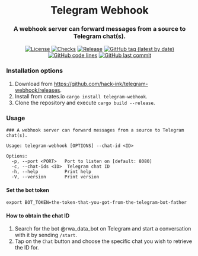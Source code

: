 <div align="center">

# Telegram Webhook
### A webhook server can forward messages from a source to Telegram chat(s).

[![License](https://img.shields.io/badge/License-GPLv3-blue.svg)](https://www.gnu.org/licenses/gpl-3.0)
[![Checks](https://github.com/hack-ink/telegram-webhook/actions/workflows/checks.yml/badge.svg?branch=main)](https://github.com/hack-ink/telegram-webhook/actions/workflows/checks.yml)
[![Release](https://github.com/hack-ink/telegram-webhook/actions/workflows/release.yml/badge.svg)](https://github.com/hack-ink/telegram-webhook/actions/workflows/release.yml)
[![GitHub tag (latest by date)](https://img.shields.io/github/v/tag/hack-ink/telegram-webhook)](https://github.com/hack-ink/telegram-webhook/tags)
[![GitHub code lines](https://tokei.rs/b1/github/hack-ink/telegram-webhook)](https://github.com/hack-ink/telegram-webhook)
[![GitHub last commit](https://img.shields.io/github/last-commit/hack-ink/telegram-webhook?color=red&style=plastic)](https://github.com/hack-ink/telegram-webhook)

</div>


### Installation options
1. Download from https://github.com/hack-ink/telegram-webhook/releases.
2. Install from crates.io `cargo install telegram-webhook`.
3. Clone the repository and execute `cargo build --release`.

### Usage
```
### A webhook server can forward messages from a source to Telegram chat(s).

Usage: telegram-webhook [OPTIONS] --chat-id <ID>

Options:
  -p, --port <PORT>   Port to listen on [default: 8080]
  -c, --chat-ids <ID>  Telegram chat ID
  -h, --help          Print help
  -V, --version       Print version
```

#### Set the bot token
```
export BOT_TOKEN=the-token-that-you-got-from-the-telegram-bot-father
```

#### How to obtain the chat ID
1. Search for the bot @rwa_data_bot on Telegram and start a conversation with it by sending `/start`.
2. Tap on the `Chat` button and choose the specific chat you wish to retrieve the ID for.
